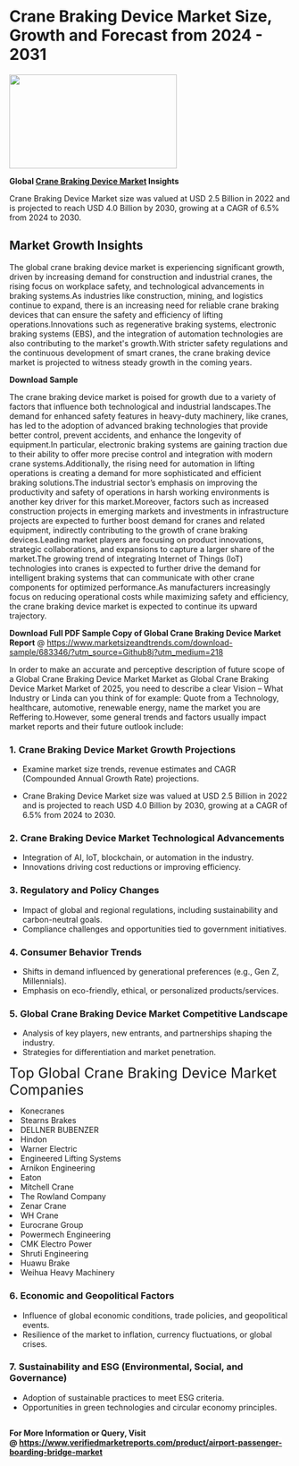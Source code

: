<H1>Crane Braking Device Market Size, Growth and Forecast from 2024 - 2031</H1><img class="aligncenter size-medium wp-image-584254" src="https://thirdeyenews.in/wp-content/uploads/2024/09/Global-Market-Research-300x168.jpeg" alt="" width="300" height="168" /><p><strong>Global&nbsp;<a href="https://www.marketsizeandtrends.com/download-sample/683346/?utm_source=Github8j?utm_medium=218">Crane Braking Device Market</a> Insights</strong></p><p>Crane Braking Device Market size was valued at USD 2.5 Billion in 2022 and is projected to reach USD 4.0 Billion by 2030, growing at a CAGR of 6.5% from 2024 to 2030.</p><p><h2>Market Growth Insights</h2> <p>The global crane braking device market is experiencing significant growth, driven by increasing demand for construction and industrial cranes, the rising focus on workplace safety, and technological advancements in braking systems.As industries like construction, mining, and logistics continue to expand, there is an increasing need for reliable crane braking devices that can ensure the safety and efficiency of lifting operations.Innovations such as regenerative braking systems, electronic braking systems (EBS), and the integration of automation technologies are also contributing to the market's growth.With stricter safety regulations and the continuous development of smart cranes, the crane braking device market is projected to witness steady growth in the coming years.</p> <p><strong>Download Sample</strong></p> <p>The crane braking device market is poised for growth due to a variety of factors that influence both technological and industrial landscapes.The demand for enhanced safety features in heavy-duty machinery, like cranes, has led to the adoption of advanced braking technologies that provide better control, prevent accidents, and enhance the longevity of equipment.In particular, electronic braking systems are gaining traction due to their ability to offer more precise control and integration with modern crane systems.Additionally, the rising need for automation in lifting operations is creating a demand for more sophisticated and efficient braking solutions.The industrial sector’s emphasis on improving the productivity and safety of operations in harsh working environments is another key driver for this market.Moreover, factors such as increased construction projects in emerging markets and investments in infrastructure projects are expected to further boost demand for cranes and related equipment, indirectly contributing to the growth of crane braking devices.Leading market players are focusing on product innovations, strategic collaborations, and expansions to capture a larger share of the market.The growing trend of integrating Internet of Things (IoT) technologies into cranes is expected to further drive the demand for intelligent braking systems that can communicate with other crane components for optimized performance.As manufacturers increasingly focus on reducing operational costs while maximizing safety and efficiency, the crane braking device market is expected to continue its upward trajectory.<p><span class=""><strong>Download Full PDF Sample Copy of Global Crane Braking Device Market Report</strong> @ <a href="https://www.marketsizeandtrends.com/download-sample/683346/?utm_source=Github8j?utm_medium=218" target="_blank">https://www.marketsizeandtrends.com/download-sample/683346/?utm_source=Github8j?utm_medium=218</a></span></p><p>In order to make an accurate and perceptive description of future scope of a Global&nbsp;Crane Braking Device Market Market as Global&nbsp;Crane Braking Device Market Market of 2025, you need to describe a clear Vision &ndash; What Industry or Linda can you think of for example: Quote from a Technology, healthcare, automotive, renewable energy, name the market you are Reffering to.However, some general trends and factors usually impact market reports and their future outlook include:</p><h3>1.&nbsp;<strong>Crane Braking Device Market Growth Projections</strong></h3><ul><li>Examine market size trends, revenue estimates and CAGR (Compounded Annual Growth Rate) projections.</li><li><p>Crane Braking Device Market size was valued at USD 2.5 Billion in 2022 and is projected to reach USD 4.0 Billion by 2030, growing at a CAGR of 6.5% from 2024 to 2030.</p></li></ul><h3>2.&nbsp;<strong>Crane Braking Device Market Technological Advancements</strong></h3><ul><li>Integration of AI, IoT, blockchain, or automation in the industry.</li><li>Innovations driving cost reductions or improving efficiency.</li></ul><h3>3.&nbsp;<strong>Regulatory and Policy Changes</strong></h3><ul><li>Impact of global and regional regulations, including sustainability and carbon-neutral goals.</li><li>Compliance challenges and opportunities tied to government initiatives.</li></ul><h3>4.&nbsp;<strong>Consumer Behavior Trends</strong></h3><ul><li>Shifts in demand influenced by generational preferences (e.g., Gen Z, Millennials).</li><li>Emphasis on eco-friendly, ethical, or personalized products/services.</li></ul><h3>5.&nbsp;<strong>Global Crane Braking Device Market Competitive Landscape</strong></h3><ul><li>Analysis of key players, new entrants, and partnerships shaping the industry.</li><li>Strategies for differentiation and market penetration.</li></ul><p data-pm-slice="1 1 []"><span style="color: inherit; font-family: inherit; font-size: 25px;">Top Global Crane Braking Device Market Companies</span></p><div class="" data-test-id=""><p><li>Konecranes</li><li> Stearns Brakes</li><li> DELLNER BUBENZER</li><li> Hindon</li><li> Warner Electric</li><li> Engineered Lifting Systems</li><li> Arnikon Engineering</li><li> Eaton</li><li> Mitchell Crane</li><li> The Rowland Company</li><li> Zenar Crane</li><li> WH Crane</li><li> Eurocrane Group</li><li> Powermech Engineering</li><li> CMK Electro Power</li><li> Shruti Engineering</li><li> Huawu Brake</li><li> Weihua Heavy Machinery</li></p></div><h3>6.&nbsp;<strong>Economic and Geopolitical Factors</strong></h3><ul><li>Influence of global economic conditions, trade policies, and geopolitical events.</li><li>Resilience of the market to inflation, currency fluctuations, or global crises.</li></ul><h3>7.&nbsp;<strong>Sustainability and ESG (Environmental, Social, and Governance)</strong></h3><ul><li>Adoption of sustainable practices to meet ESG criteria.</li><li>Opportunities in green technologies and circular economy principles.</li></ul><h2><strong style="font-size: 14px;">For More Information or Query, Visit @&nbsp;</strong><a style="background-color: #ffffff; font-size: 14px;" href="https://www.marketsizeandtrends.com/report/crane-braking-device-market/" target="_blank">https://www.verifiedmarketreports.com/product/airport-passenger-boarding-bridge-market</a></h2>